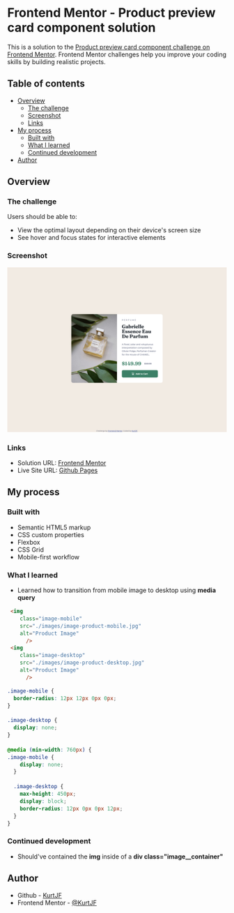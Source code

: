 # Frontend Mentor - Product preview card component solution

This is a solution to the [Product preview card component challenge on Frontend Mentor](https://www.frontendmentor.io/challenges/product-preview-card-component-GO7UmttRfa). Frontend Mentor challenges help you improve your coding skills by building realistic projects. 

## Table of contents

- [Overview](#overview)
  - [The challenge](#the-challenge)
  - [Screenshot](#screenshot)
  - [Links](#links)
- [My process](#my-process)
  - [Built with](#built-with)
  - [What I learned](#what-i-learned)
  - [Continued development](#continued-development)
- [Author](#author)

## Overview

### The challenge

Users should be able to:

- View the optimal layout depending on their device's screen size
- See hover and focus states for interactive elements

### Screenshot

![](./screenshot.png)

### Links

- Solution URL: [Frontend Mentor](https://www.frontendmentor.io/solutions/responsive-preview-card-component-jyCCSeroj_)
- Live Site URL: [Github Pages](https://kurtjf.github.io/frontend-mentor/product-preview/)

## My process

### Built with

- Semantic HTML5 markup
- CSS custom properties
- Flexbox
- CSS Grid
- Mobile-first workflow

### What I learned

- Learned how to transition from mobile image to desktop using **media query**

```html
 <img
    class="image-mobile"
    src="./images/image-product-mobile.jpg"
    alt="Product Image"
      />
 <img
    class="image-desktop"
    src="./images/image-product-desktop.jpg"
    alt="Product Image"
      />
```
```css
.image-mobile {
  border-radius: 12px 12px 0px 0px;
}

.image-desktop {
  display: none;
}

@media (min-width: 760px) {
.image-mobile {
    display: none;
  }

  .image-desktop {
    max-height: 450px;
    display: block;
    border-radius: 12px 0px 0px 12px;
  }
}
```

### Continued development

- Should've contained the **img** inside of a **div class="image__container"**

## Author

- Github - [KurtJF](https://github.com/KurtJF)
- Frontend Mentor - [@KurtJF](https://www.frontendmentor.io/profile/KurtJF)
